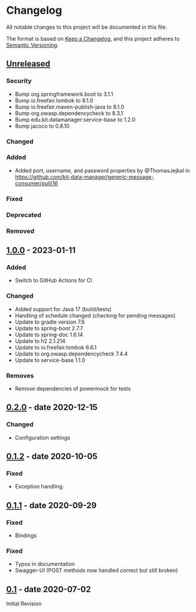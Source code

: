 # Changelog
All notable changes to this project will be documented in this file.

The format is based on [Keep a Changelog](https://keepachangelog.com/en/1.0.0/),
and this project adheres to [Semantic Versioning](https://semver.org/spec/v2.0.0.html).

## [Unreleased]

### Security
* Bump org.springframework.boot to 3.1.1
* Bump io.freefair.lombok to 8.1.0
* Bump io.freefair.maven-publish-java to 8.1.0
* Bump org.owasp.dependencycheck to 8.3.1
* Bump edu.kit.datamanager:service-base to 1.2.0
* Bump jacoco to 0.8.10

### Changed

### Added
* Added port, username, and password properties by @ThomasJejkal in https://github.com/kit-data-manager/generic-message-consumer/pull/16

### Fixed

### Deprecated

### Removed

## [1.0.0] - 2023-01-11
### Added
- Switch to GitHub Actions for CI

### Changed
- Added support for Java 17 (build/tests)
- Handling of schedule changed (checking for pending messages)
- Update to gradle version 7.6
- Update to spring-boot 2.7.7
- Update to spring-doc 1.6.14
- Update to h2 2.1.214
- Update to io.freefair.lombok 6.6.1
- Update to org.owasp.dependencycheck 7.4.4
- Update to service-base 1.1.0

### Removes
- Remove dependencies of powermock for tests

## [0.2.0] - date 2020-12-15
### Changed
- Configuration settings

## [0.1.2] - date 2020-10-05
### Fixed
- Exception handling.

## [0.1.1] - date 2020-09-29
### Fixed
- Bindings

### Fixed
- Typos in documentation
- Swagger-UI (POST methods now handled correct but still broken) 

## [0.1] - date 2020-07-02
Initial Revision

[Unreleased]: https://github.com/kit-data-manager/generic-message-consumer/compare/1.0.0...HEAD
[1.0.0]: https://github.com/kit-data-manager/generic-message-consumer/compare/v0.2.0...1.0.0
[0.2.0]: https://github.com/kit-data-manager/generic-message-consumer/compare/0.1.2...v0.2.0
[0.1.2]: https://github.com/kit-data-manager/generic-message-consumer/compare/0.1.1...0.1.2
[0.1.1]: https://github.com/kit-data-manager/generic-message-consumer/compare/0.1...0.1.1
[0.1]: https://github.com/kit-data-manager/generic-message-consumer/releases/tag/0.1

